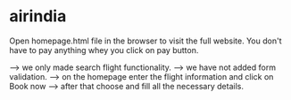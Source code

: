 # airindia

Open homepage.html file in the browser to visit the full website.
You don't have to pay anything whey you click on pay button.

--> we only made search flight functionality.
--> we have not added form validation.
--> on the homepage enter the flight information and click on Book now
--> after that choose and fill all the necessary details.
